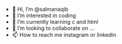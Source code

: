 - 👋 Hi, I’m @salmanaqib
- 👀 I’m interested in coding
- 🌱 I’m currently learning c and html
- 💞️ I’m looking to collaborate on ...
- 📫 How to reach me instagram or linkedin

<!---
salmanaqib/salmanaqib is a ✨ special ✨ repository because its `README.md` (this file) appears on your GitHub profile.
You can click the Preview link to take a look at your changes.
--->
